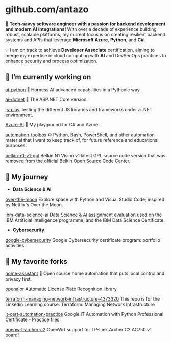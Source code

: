 <!--# Hi there 👋-->
# github.com/antazo

🚀 **Tech-savvy software engineer with a passion for backend development and modern AI integrations!** With over a decade of experience building robust, scalable platforms, my current focus is on creating resilient backend systems and APIs that leverage **Microsoft Azure**, **Python**, and **C#**.

💡 I am on track to achieve **Developer Associate** certification, aiming to merge my expertise in cloud computing with **AI** and DevSecOps practices to enhance security and process optimization.

## 🔭 I’m currently working on

[ai-python](https://github.com/antazo/ai-python?tab=readme-ov-file#ai-with-python-azure-ai)
🐍 Harness AI advanced capabilities in a Pythonic way.

[ai-dotnet](https://github.com/antazo/ai-dotnet?tab=readme-ov-file#ai-with-dotnet-azure-ai)
🤖 The ASP.NET Core version.

[js-play](https://github.com/antazo/js-play)
Testing the different JS libraries and frameworks under a .NET environment.

[Azure-Al](https://github.com/antazo/Azure-Al)
🤖 My playground for C# and Azure.

[automation-toolbox](https://github.com/antazo/automation-toolbox?tab=readme-ov-file#automation-toolbox)
⚙️ Python, Bash, PowerShell, and other automation material that I want to keep track of, for future reference and educational purposes.

[belkin-n1-v1-gpl](https://github.com/antazo/belkin-n1-v1-gpl)
Belkin N1 Vision v1 latest GPL source code version that was removed from the official Belkin Open Source Code Center.

## 🌱 My journey

- **Data Science & AI**

[over-the-moon](https://github.com/antazo/over-the-moon?tab=readme-ov-file#over-the-moon)
Explore space with Python and Visual Studio Code; inspired by Netflix's Over the Moon.

[ibm-data-science-ai](https://github.com/antazo/ibm-data-science-ai)
Data Science & AI assignment evaluation used on the IBM Artificial Intelligence programme, and the IBM Data Science Certificate.

- **Cybersecurity**

[google-cybersecurity](https://github.com/antazo/google-cybersecurity)
Google Cybersecurity certificate program: portfolio activities.

## 👯 My favorite forks

[home-assistant](https://github.com/antazo/home-assistant)
🏡 Open source home automation that puts local control and privacy first.

[openalpr](https://github.com/antazo/openalpr)
Automatic License Plate Recognition library

[terraform-managing-network-infrastructure-4373320](https://github.com/antazo/terraform-managing-network-infrastructure-4373320)
This repo is for the Linkedin Learning course: Terraform: Managing Network Infrastructure

[it-cert-automation-practice](https://github.com/antazo/it-cert-automation-practice)
Google IT Automation with Python Professional Certificate - Practice files

[openwrt-archer-c2](https://github.com/antazo/openwrt-archer-c2)
OpenWrt support for TP-Link Archer C2 AC750 v1 board!

<!--
**antazo/antazo** is a ✨ _special_ ✨ repository because its `README.md` (this file) appears on your GitHub profile.

Here are some ideas to get you started:

- 🔭 I’m currently working on ...
- 🌱 I’m currently learning ...
- 👯 I’m looking to collaborate on ...
- 🤔 I’m looking for help with ...
- 💬 Ask me about ...
- 📫 How to reach me: ...
- 😄 Pronouns: ...
- ⚡ Fun fact: ...
-->
